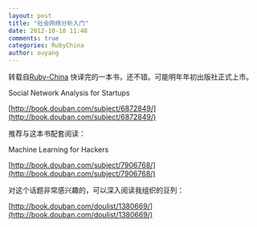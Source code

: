 ```yaml
---
layout: post
title: "社会网络分析入门"
date: 2012-10-18 11:48
comments: true
categories: RubyChina
author: ouyang
---
```

转载自[Ruby-China](http://ruby-china.org/topics/5646)
快译完的一本书，还不错。可能明年年初出版社正式上市。

Social Network Analysis for Startups

[http://book.douban.com/subject/6872849/](http://book.douban.com/subject/6872849/)

推荐与这本书配套阅读：

Machine Learning for Hackers

[http://book.douban.com/subject/7906768/](http://book.douban.com/subject/7906768/)

对这个话题非常感兴趣的，可以深入阅读我组织的豆列：

[http://book.douban.com/doulist/1380669/](http://book.douban.com/doulist/1380669/)
